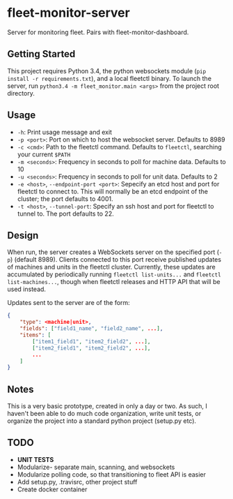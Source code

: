 fleet-monitor-server
====================

Server for monitoring fleet. Pairs with fleet-monitor-dashboard.

Getting Started
---------------

This project requires Python 3.4, the python websockets module (`pip install -r requirements.txt`), and a local fleetctl binary. To launch the server, run `python3.4 -m fleet_monitor.main <args>` from the project root directory. 

Usage
-----

- `-h`: Print usage message and exit
- `-p <port>`: Port on which to host the websocket server. Defaults to 8989
- `-c <cmd>`: Path to the fleetctl command. Defaults to `fleetctl`, searching your current `$PATH`
- `-m <seconds>`: Frequency in seconds to poll for machine data. Defaults to 10
- `-u <seconds>`: Frequency in seconds to poll for unit data. Defaults to 2
- `-e <host>`, `--endpoint-port <port>`: Sepecify an etcd host and port for fleetctl to connect to. This will normally be an etcd endpoint of the cluster; the port defaults to 4001.
- `-t <host>`, `--tunnel-port`: Specify an ssh host and port for fleetctl to tunnel to. The port defaults to 22.

Design
------

When run, the server creates a WebSockets server on the specified port (`-p`) (default 8989). Clients connected to this port receive published updates of machines and units in the fleetctl cluster. Currently, these updates are accumulated by periodically running `fleetctl list-units...` and `fleetctl list-machines...`, though when fleetctl releases and HTTP API that will be used instead.

Updates sent to the server are of the form:

```json
{
	"type": <machine|unit>,
	"fields": ["field1_name", "field2_name", ...],
	"items": [
		["item1_field1", "item2_field2", ...],
		["item2_field1", "item2_field2", ...],
		...
	]
}
```

Notes
-----

This is a very basic prototype, created in only a day or two. As such, I
haven't been able to do much code organization, write unit tests, or organize
the project into a standard python project (setup.py etc).

TODO
----

- **UNIT TESTS**
- Modularize- separate main, scanning, and websockets
- Modularize polling code, so that transitioning to fleet API is easier
- Add setup.py, .travisrc, other project stuff
- Create docker container
